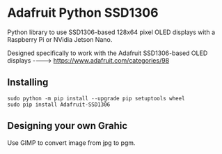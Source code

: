 Adafruit Python SSD1306
=======================

Python library to use SSD1306-based 128x64 pixel OLED displays with a Raspberry Pi or NVidia Jetson Nano.

Designed specifically to work with the Adafruit SSD1306-based OLED displays ----> https://www.adafruit.com/categories/98

Installing
----------

```
sudo python -m pip install --upgrade pip setuptools wheel
sudo pip install Adafruit-SSD1306
```

Designing your own Grahic
-------------------------

Use GIMP to convert image from jpg to pgm.

